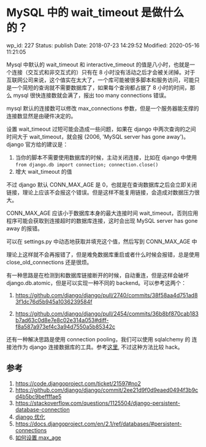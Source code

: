 # MySQL 中的 wait_timeout 是做什么的？

wp_id: 227
Status: publish
Date: 2018-07-23 14:29:52
Modified: 2020-05-16 11:21:05

Mysql 中默认的 wait_timeout 和 interactive_timeout 的值是八小时，也就是一个连接（交互式和非交互式的）只有在 8 小时没有活动之后才会被关闭掉。对于互联网公司来说，这个值实在太大了，一个库可能被很多脚本和服务访问，可能只是一个简短的查询就不需要数据库了，如果每个查询都占据了 8 小时的时间，那么 mysql 很快连接数就会满了，报出 too many connections 错误。

mysql 默认的连接数可以修改 max_connections 参数，但是一个服务器能支撑的连接数显然是由硬件决定的。

设置 wait_timeout 过短可能会造成一些问题，如果在 django 中两次查询的之间时间大于 wait_timeout，就会报 (2006, 'MySQL server has gone away')。django 官方给的建议是：

1. 当你的脚本不需要使用数据库的时候，主动关闭连接，比如在 django 中使用 `from django.db import connection; connection.close()`
2. 增大 wait_timeout 的值

不过 django 默认 CONN_MAX_AGE 是 0，也就是在查询数据库之后会立即关闭链接，理论上应该不会报这个错误。但是这样不能复用链接，会造成对数据压力很大。

CONN_MAX_AGE 应该小于数据库本身的最大连接时间 wait_timeout，否则应用程序可能会获取到连接超时的数据库连接，这时会出现 MySQL server has gone away 的报错。

可以在 settings.py 中动态地获取并填充这个值，然后写到 CONN_MAX_AGE 中

理论上这样就不会再报错了，但是难免数据库重启或者什么时候会报错，总是使用 close_old_connections 还是很烦。

有一种思路是在检测到和数据库链接断开的时候，自动重连，但是这样会破坏 django.db.atomic，但是可以实现一种不同的 backend。可以参考这两个：

1. https://github.com/django/django/pull/2740/commits/38f58aa4d751ad83f1dc76d5b945a1036239584f

2. https://github.com/django/django/pull/2454/commits/36b8bf870cab183b7ad63c0d8e7e8c02e314a053#diff-f8a587a973ef4c3a94d7550a5b85342c

还有一种解决思路是使用 connection pooling，我们可以使用 sqlalchemy 的 连接池作为 django 连接数据库的工具。参考[这里](http://menendez.com/blog/mysql-connection-pooling-django-and-sqlalchemy/), 不过这种方法比较 hack。

## 参考

1. https://code.djangoproject.com/ticket/21597#no2
2. https://github.com/django/django/commit/2ee21d9f0d9eaed0494f3b9cd4b5bc9beffffae5
3. https://stackoverflow.com/questions/1125504/django-persistent-database-connection
4. [django 优化](https://blog.csdn.net/u011546806/article/details/45576669)
5. https://docs.djangoproject.com/en/2.1/ref/databases/#persistent-connections
6. [如何设置 max_age](https://stackoverflow.com/questions/19937257/what-is-a-good-value-for-conn-max-age-in-django)